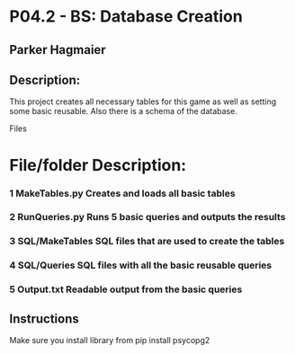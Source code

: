 # P04.2 - BS: Database Creation
## Parker Hagmaier
## Description:
This project creates all necessary tables for this game as well as setting some basic reusable. Also there is a schema of the database.

Files
#	File/folder	Description:
### 1	MakeTables.py	Creates and loads all basic tables
### 2	RunQueries.py	Runs 5 basic queries and outputs the results
### 3	SQL/MakeTables	SQL files that are used to create the tables
### 4	SQL/Queries	SQL files with all the basic reusable queries
### 5	Output.txt	Readable output from the basic queries
## Instructions
Make sure you install library from pip install psycopg2



